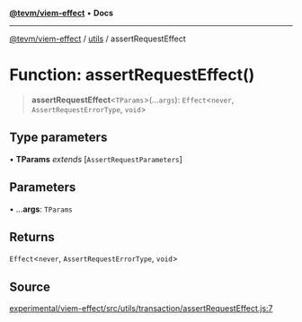 [**@tevm/viem-effect**](../../README.md) • **Docs**

***

[@tevm/viem-effect](../../modules.md) / [utils](../README.md) / assertRequestEffect

# Function: assertRequestEffect()

> **assertRequestEffect**\<`TParams`\>(...`args`): `Effect`\<`never`, `AssertRequestErrorType`, `void`\>

## Type parameters

• **TParams** *extends* [`AssertRequestParameters`]

## Parameters

• ...**args**: `TParams`

## Returns

`Effect`\<`never`, `AssertRequestErrorType`, `void`\>

## Source

[experimental/viem-effect/src/utils/transaction/assertRequestEffect.js:7](https://github.com/evmts/tevm-monorepo/blob/main/experimental/viem-effect/src/utils/transaction/assertRequestEffect.js#L7)

